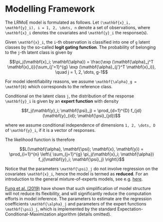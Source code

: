 # Modelling Framework

The LRMoE model is formulated as follows. Let ``(\mathbf{x}_i, \mathbf{y}_i), i = 1, 2, \dots, n`` denote a set of observations, where ``\mathbf{x}_i`` denotes the covariates and ``\mathbf{y}_i`` the response(s).

Given ``\mathbf{x}_i``, the ``i``-th observation is classified into one of ``g`` latent classes by the so-called **logit gating function**. The probability of belonging to the ``j``-th latent class is given by

```math
\pi_j(\mathbf{x}_i; \mathbf{\alpha}) = \frac{\exp (\mathbf{\alpha}_j^T \mathbf{x}_i)}{\sum_{j'=1}^{g} \exp (\mathbf{\alpha}_{j'}^T \mathbf{x}_i)}, \quad j = 1, 2, \dots, g-1
```
 For model identifiability reasons, we assume ``\mathbf{\alpha}_g = \mathbf{0}`` which corresponds to the reference class.

 Conditional on the latent class ``j``, the distribution of the response ``\mathbf{y}_i`` is given by an **expert function** with density

```math
f_j(\mathbf{y}_i; \mathbf{\psi}_j) = \prod_{d=1}^{D} f_{jd}(\mathbf{y}_{id}; \mathbf{\psi}_{jd})
```
where we assume conditional independence of dimensions ``1, 2, \dots, D`` of ``\mathbf{y}_i``, if it is a vector of responses.

The likelihood function is therefore
```math
L(\mathbf{\alpha}, \mathbf{\psi}; \mathbf{x}, \mathbf{y}) = \prod_{i=1}^{n} \left\{ \sum_{j=1}^{g} \pi_j(\mathbf{x}_i; \mathbf{\alpha}) f_j(\mathbf{y}_i; \mathbf{\psi}_j) \right\}
```

Notice that the parameters ``\mathbf{\psi}_j`` do not involve regression on the covariates ``\mathbf{x}_i``, hence the model is termed as **reduced**. For an introduction to the general mixture-of-experts models, see e.g. [here](https://en.wikipedia.org/wiki/Mixture_of_experts).

 [Fung et al. (2019)](https://www.sciencedirect.com/science/article/pii/S0167668719303956) have shown that such simplification of model structure will not reduce its flexibility, and will significantly reduce the computation efforts in model inference. The parameters to estimate are the regression coefficients ``\mathbf{\alpha}_j`` and parameters of the expert functions ``\mathbf{\psi}_j``, which is implemented by the standard Expectation-Conditional-Maximization algorithm (details omitted).




